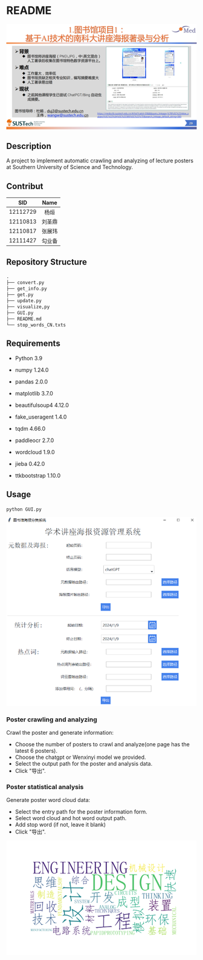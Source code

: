 # README

![image-20240109183730028](https://github.com/TorresYangX/Poster-Analyzer/blob/main/pics/Introduction.png)



## Description

A project to implement automatic crawling and analyzing of lecture posters at Southern University of Science and Technology.



## Contribut

|   SID    |  Name  |
| :------: | :----: |
| 12112729 |  杨烜  |
| 12110813 | 刘圣鼎 |
| 12110817 | 张展玮 |
| 12111427 | 勾业备 |





## Repository Structure

```
.
├── convert.py
├── get_info.py
├── get.py
├── update.py
├── visualize,py
├── GUI.py
├── README.md
└── stop_words_CN.txts
```



## Requirements

- Python 3.9

- numpy 1.24.0
- pandas 2.0.0
- matplotlib 3.7.0
- beautifulsoup4 4.12.0
- fake_useragent 1.4.0
- tqdm 4.66.0
- paddleocr 2.7.0
- wordcloud 1.9.0
- jieba 0.42.0
- ttkbootstrap 1.10.0



## Usage

```
python GUI.py
```

![image-20240109185747686](https://github.com/TorresYangX/Poster-Analyzer/blob/main/pics/GUI.png)

### Poster crawling and analyzing

Crawl the poster and generate information:

- Choose the number of posters to crawl and analyze(one page has the latest 6 posters).
- Choose the chatgpt or Wenxinyi model we provided.
- Select the output path for the poster and analysis data.
- Click "导出".

### Poster statistical analysis

Generate poster word cloud data:

- Select the entry path for the poster information form.
- Select word cloud and hot word output path.
- Add stop word (if not, leave it blank)
- Click "导出".

![词云](https://github.com/TorresYangX/Poster-Analyzer/blob/main/pics/wordcloud.png)








